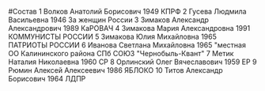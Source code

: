 #Состав
1 Волков Анатолий Борисович 1949 КПРФ
2 Гусева Людмила Васильевна 1946 За женщин России
3 Зимаков Александр Александрович 1989 КаРОВАЧ
4 Зимакова Мария Александровна 1991 КОММУНИСТЫ РОССИИ
5 Зимакова Юлия Михайловна 1965 ПАТРИОТЫ РОССИИ
6 Иванова Светлана Михайловна 1965 \"местная ОО Калининского района СПб СОЮЗ \"Чернобыль-Квант\"
7 Метик Наталия Николаевна 1960 СР
8 Орлинский Олег Вячеславович 1959 ЕР
9 Рюмин Алексей Алексеевич 1986 ЯБЛОКО
10 Титов Александр Борисович 1964 ЛДПР
